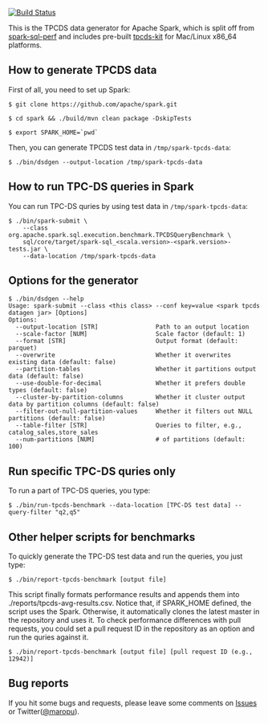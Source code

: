 [![Build Status](https://travis-ci.org/maropu/spark-tpcds-datagen.svg?branch=master)](https://travis-ci.org/maropu/spark-tpcds-datagen)

This is the TPCDS data generator for Apache Spark, which is split off from [spark-sql-perf](https://github.com/databricks/spark-sql-perf)
and includes pre-built [tpcds-kit](https://github.com/davies/tpcds-kit) for Mac/Linux x86_64 platforms.
<!--
To check performance regression for TPCDS, the benchmark results (sf=5) and codegen metrics of the current Spark master
are daily tracked in the Google Spreadsheet ([performance charts](https://docs.google.com/spreadsheets/d/1V8xoKR9ElU-rOXMH84gb5BbLEw0XAPTJY8c8aZeIqus/edit?usp=sharing) and [metric charts](https://docs.google.com/spreadsheets/d/1MP4q9pVpXWt-cL75brdyQmaZ6uhLhTnLg2ZXv2VLnoQ/edit?usp=sharing)).
Also, the validation results of the TPCDS queries are stored in [reports/tests](./reports/tests).
 -->

## How to generate TPCDS data

First of all, you need to set up Spark:

    $ git clone https://github.com/apache/spark.git

    $ cd spark && ./build/mvn clean package -DskipTests

    $ export SPARK_HOME=`pwd`

Then, you can generate TPCDS test data in `/tmp/spark-tpcds-data`:

    $ ./bin/dsdgen --output-location /tmp/spark-tpcds-data

## How to run TPC-DS queries in Spark

You can run TPC-DS quries by using test data in `/tmp/spark-tpcds-data`:

    $ ./bin/spark-submit \
        --class org.apache.spark.sql.execution.benchmark.TPCDSQueryBenchmark \
        sql/core/target/spark-sql_<scala.version>-<spark.version>-tests.jar \
        --data-location /tmp/spark-tpcds-data

## Options for the generator

    $ ./bin/dsdgen --help
    Usage: spark-submit --class <this class> --conf key=value <spark tpcds datagen jar> [Options]
    Options:
      --output-location [STR]                Path to an output location
      --scale-factor [NUM]                   Scale factor (default: 1)
      --format [STR]                         Output format (default: parquet)
      --overwrite                            Whether it overwrites existing data (default: false)
      --partition-tables                     Whether it partitions output data (default: false)
      --use-double-for-decimal               Whether it prefers double types (default: false)
      --cluster-by-partition-columns         Whether it cluster output data by partition columns (default: false)
      --filter-out-null-partition-values     Whether it filters out NULL partitions (default: false)
      --table-filter [STR]                   Queries to filter, e.g., catalog_sales,store_sales
      --num-partitions [NUM]                 # of partitions (default: 100)

## Run specific TPC-DS quries only

To run a part of TPC-DS queries, you type:

    $ ./bin/run-tpcds-benchmark --data-location [TPC-DS test data] --query-filter "q2,q5"

## Other helper scripts for benchmarks

To quickly generate the TPC-DS test data and run the queries, you just type:

    $ ./bin/report-tpcds-benchmark [output file]

This script finally formats performance results and appends them into ./reports/tpcds-avg-results.csv.
Notice that, if SPARK_HOME defined, the script uses the Spark.
Otherwise, it automatically clones the latest master in the repository and uses it.
To check performance differences with pull requests, you could set a pull request ID in the repository as an option
and run the quries against it.

    $ ./bin/report-tpcds-benchmark [output file] [pull request ID (e.g., 12942)]

## Bug reports

If you hit some bugs and requests, please leave some comments on [Issues](https://github.com/maropu/spark-sql-server/issues)
or Twitter([@maropu](http://twitter.com/#!/maropu)).

